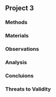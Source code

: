 ## Project 3

### Methods

<Place Holder>
  
### Materials

<Place holder>
  
### Observations

<Place holder>
  
### Analysis

<Place holder>
  
### Concluions

<Place holder>
  
### Threats to Validity

<Place holder>
